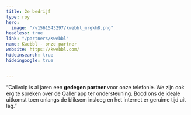 ```yaml
---
title: 2e bedrijf
type: roy
hero:
  image: "/v1561543297/kwebbl_mrgkh8.png"
headless: true
link: "/partners/Kwebbl"
name: Kwebbl - onze partner
website: https://kwebbl.com/
hideinsearch: true
hideingoogle: true


---
```

“Callvoip is al jaren een **gedegen partner** voor onze telefonie. We zijn ook erg te spreken over de Qaller app ter ondersteuning. Bood ons de ideale uitkomst toen onlangs de bliksem insloeg en het internet er geruime tijd uit lag.”
